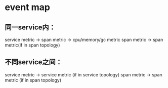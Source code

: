 # event map
## 同一service内：
service metric -> span metric -> cpu/memory/gc metric
span metric -> span metric(if in span topology)
## 不同service之间：
service metric -> service metric (if in service topology)
span metric -> span metric (if in span topology)